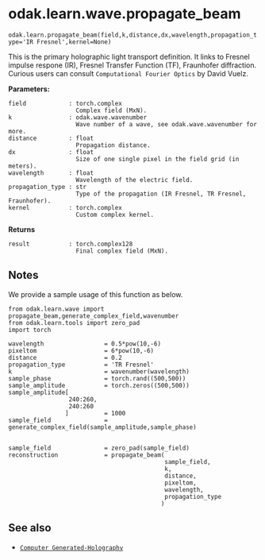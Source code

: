 # odak.learn.wave.propagate_beam

`odak.learn.propagate_beam(field,k,distance,dx,wavelength,propagation_type='IR Fresnel',kernel=None)`

This is the primary holographic light transport definition. It links to Fresnel impulse respone (IR), Fresnel Transfer Function (TF), Fraunhofer diffraction. Curious users can consult `Computational Fourier Optics` by David Vuelz.

**Parameters:**

    field            : torch.complex
                       Complex field (MxN).
    k                : odak.wave.wavenumber
                       Wave number of a wave, see odak.wave.wavenumber for more.
    distance         : float
                       Propagation distance.
    dx               : float
                       Size of one single pixel in the field grid (in meters).
    wavelength       : float
                       Wavelength of the electric field.
    propagation_type : str
                       Type of the propagation (IR Fresnel, TR Fresnel, Fraunhofer).
    kernel           : torch.complex
                       Custom complex kernel.
**Returns**

    result           : torch.complex128
                       Final complex field (MxN).

## Notes
We provide a sample usage of this function as below.

```
from odak.learn.wave import propagate_beam,generate_complex_field,wavenumber
from odak.learn.tools import zero_pad
import torch

wavelength                 = 0.5*pow(10,-6)
pixeltom                   = 6*pow(10,-6)
distance                   = 0.2
propagation_type           = 'TR Fresnel'
k                          = wavenumber(wavelength)
sample_phase               = torch.rand((500,500))
sample_amplitude           = torch.zeros((500,500))
sample_amplitude[
                 240:260,
                 240:260
                ]          = 1000
sample_field               = generate_complex_field(sample_amplitude,sample_phase)


sample_field               = zero_pad(sample_field)
reconstruction             = propagate_beam(
                                            sample_field,
                                            k,
                                            distance,
                                            pixeltom,
                                            wavelength,
                                            propagation_type
                                           )
```

## See also

* [`Computer Generated-Holography`](../../../cgh.md)
